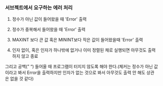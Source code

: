 ### 서브젝트에서 요구하는 에러 처리

1. 정수가 아닌 값이 들어왔을 때 'Error' 출력

2. 정수가 중복해서 들어왔을 때 'Error' 출력

3. MAXINT 보다 큰 값 혹은 MININT보다 작은 값이 들어왔을때 'Error' 출력

4. 인자 없이, 혹은 인자가 하나밖에 없거나 이미 정렬된 채로 실행되면 아무것도 출력하지 않고 종료

그리고 공백(” “) 들어올 때 프로그램이 터지지 않도록 해야 한다.(체커는 정수가 아닌 값이라고 봐서 Error을 출력하지만 인자가 없는 것으로 봐서 아무것도 출력 안 해도 상관은 없을 것 같다)